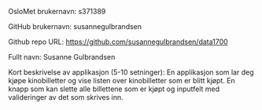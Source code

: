 OsloMet brukernavn: s371389

GitHub brukernavn: susannegulbrandsen

Github repo URL: https://github.com/susannegulbrandsen/data1700

Fullt navn: Susanne Gulbrandsen

Kort beskrivelse av applikasjon (5-10 setninger):
En applikasjon som lar deg kjøpe kinobilletter og vise listen over kinobilletter som er blitt kjøpt. En knapp som kan slette alle billettene som er kjøpt og inputfelt med valideringer av det som skrives inn.
